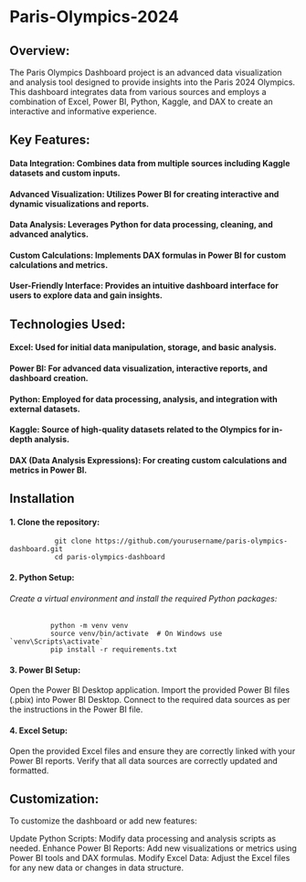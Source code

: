 # Paris-Olympics-2024

## Overview:
The Paris Olympics Dashboard project is an advanced data visualization and analysis tool designed to provide insights into the Paris 2024 Olympics. This dashboard integrates data from various sources and employs a combination of Excel, Power BI, Python, Kaggle, and DAX to create an interactive and informative experience.

## Key Features:

#### Data Integration: Combines data from multiple sources including Kaggle datasets and custom inputs.
#### Advanced Visualization: Utilizes Power BI for creating interactive and dynamic visualizations and reports.
#### Data Analysis: Leverages Python for data processing, cleaning, and advanced analytics.
#### Custom Calculations: Implements DAX formulas in Power BI for custom calculations and metrics.
#### User-Friendly Interface: Provides an intuitive dashboard interface for users to explore data and gain insights.

## Technologies Used:

#### Excel: Used for initial data manipulation, storage, and basic analysis.
#### Power BI: For advanced data visualization, interactive reports, and dashboard creation.
#### Python: Employed for data processing, analysis, and integration with external datasets.
#### Kaggle: Source of high-quality datasets related to the Olympics for in-depth analysis.
#### DAX (Data Analysis Expressions): For creating custom calculations and metrics in Power BI.

## Installation

#### 1. Clone the repository:
               git clone https://github.com/yourusername/paris-olympics-dashboard.git
               cd paris-olympics-dashboard
               
#### 2. Python Setup:
   ###### Create a virtual environment and install the required Python packages:
              python -m venv venv
              source venv/bin/activate  # On Windows use `venv\Scripts\activate`
              pip install -r requirements.txt

#### 3. Power BI Setup:

Open the Power BI Desktop application.
Import the provided Power BI files (.pbix) into Power BI Desktop.
Connect to the required data sources as per the instructions in the Power BI file.

#### 4. Excel Setup:

Open the provided Excel files and ensure they are correctly linked with your Power BI reports.
Verify that all data sources are correctly updated and formatted.

## Customization: 
To customize the dashboard or add new features:

Update Python Scripts: Modify data processing and analysis scripts as needed.
Enhance Power BI Reports: Add new visualizations or metrics using Power BI tools and DAX formulas.
Modify Excel Data: Adjust the Excel files for any new data or changes in data structure.
